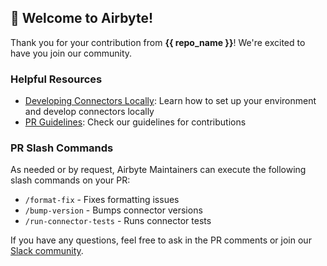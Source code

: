 ## 👋 Welcome to Airbyte!

Thank you for your contribution from **{{ repo_name }}**! We're excited to have you join our community.

### Helpful Resources

- [Developing Connectors Locally](https://docs.airbyte.com/platform/connector-development/local-connector-development): Learn how to set up your environment and develop connectors locally
- [PR Guidelines](https://docs.airbyte.com/contributing-to-airbyte): Check our guidelines for contributions

### PR Slash Commands

As needed or by request, Airbyte Maintainers can execute the following slash commands on your PR:
- `/format-fix` - Fixes formatting issues
- `/bump-version` - Bumps connector versions
- `/run-connector-tests` - Runs connector tests

If you have any questions, feel free to ask in the PR comments or join our [Slack community](https://airbytehq.slack.com/).
